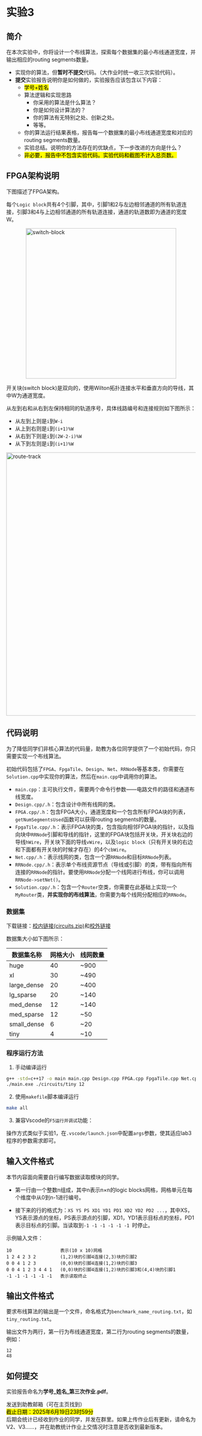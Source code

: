 # 实验3

## 简介

在本次实验中，你将设计一个布线算法，探索每个数据集的最小布线通道宽度，并输出相应的routing segments数量。

* 实现你的算法，但**暂时不提交**代码。（大作业时统一收三次实验代码）。
* **提交**实验报告说明你是如何做的，实验报告应该包含以下内容：
  * <mark>学号+姓名</mark>
  * 算法逻辑和实现思路
    * 你采用的算法是什么算法？
    * 你是如何设计算法的？
    * 你的算法有无特别之处、创新之处。
    * 等等。
  * 你的算法运行结果表格，报告每一个数据集的最小布线通道宽度和对应的routing segments数量。
  * 实验总结。说明你的方法存在的优缺点，下一步改进的方向是什么？
  * <mark>非必要，报告中不包含实验代码。实验代码和截图不计入总页数。</mark>

## FPGA架构说明

下图描述了FPGA架构。

每个`Logic block`共有4个引脚，其中，引脚1和2与左边相邻通道的所有轨道连接，引脚3和4与上边相邻通道的所有轨道连接，通道的轨道数即为通道的宽度W。

<img width=400 alt="switch-block" src="/VLSI-FPGA/lab3/img/arch.png" style="margin:auto; display:flex;">

开关块(switch block)是双向的，使用Wilton拓扑连接水平和垂直方向的导线，其中W为通道宽度。

从左到右和从右到左保持相同的轨道序号，具体线路编号和连接规则如下图所示：
* 从左到上则是`i`到`W-i`
* 从上到右则是`i`到`(i+1)%W`
* 从右到下则是`i`到`(2W-2-i)%W`
* 从下到左则是`i`到`(i+1)%W`

<img width=700 alt="route-track" src="/VLSI-FPGA/lab3/img/routing_tracks.png" style="margin:auto; display:flex;" />

## 代码说明

为了降低同学们非核心算法的代码量，助教为各位同学提供了一个初始代码，你只需要实现一个布线算法。

初始代码包括了`FPGA`、`FpgaTile`、`Design`、`Net`、`RRNode`等基本类，你需要在`Solution.cpp`中实现你的算法，然后在`main.cpp`中调用你的算法。

* `main.cpp`：主可执行文件，需要两个命令行参数——电路文件的路径和通道布线宽度。
* `Design.cpp/.h`：包含设计中所有线网的类。
* `FPGA.cpp/.h`：包含FPGA大小，通道宽度和一个包含所有FPGA块的列表，`getNumSegmentsUsed`函数可以获得routing segments的数量。
* `FpgaTile.cpp/.h`：表示FPGA块的类，包含指向相邻FPGA块的指针，以及指向块中`RRNode`引脚和导线的指针，这里的FPGA块包括开关块，开关块右边的导线`hWire`，开关块下面的导线`vWire`，以及`logic block`（只有开关块的右边和下面都有开关块的时候才存在）的4个`cbWire`。
* `Net.cpp/.h`：表示线网的类，包含一个源`RRNode`和目标`RRNode`列表。
* `RRNode.cpp/.h`：表示单个布线资源节点（导线或引脚）的类，带有指向所有连接的`RRNode`的指针。要使用`RRNode`分配一个线网进行布线，你可以调用`RRNode->setNet()`。
* `Solution.cpp/.h`：包含一个`Router`空类，你需要在此基础上实现一个`MyRouter`类，**并实现你的布线算法**，你需要为每个线网分配相应的`RRNode`。

### 数据集

下载链接：[校内链接(circuits.zip)](http://172.18.233.211:5244/d/VLSI%E8%AF%BE%E4%BB%B6/dataset/routing/circuits.zip?sign=_PReUHaMMGRJNm3A7aqg-KvFcuOpxh4_QY-SNmCw25A=:0)和[校外链接]()

数据集大小如下图所示：

| 数据集名称  | 网格大小 | 线网数量 |
| ----------- | -------- | -------- |
| huge        | 40       | ~900     |
| xl          | 30       | ~490     |
| large_dense | 20       | ~400     |
| lg_sparse   | 20       | ~140     |
| med_dense   | 12       | ~140     |
| med_sparse  | 12       | ~50      |
| small_dense | 6        | ~20      |
| tiny        | 4        | ~10      |

### 程序运行方法

1. 手动编译运行

```bash
g++ -std=c++17 -o main main.cpp Design.cpp FPGA.cpp FpgaTile.cpp Net.cpp RRNode.cpp Solution.cpp
./main.exe ./circuits/tiny 12
```

2. 使用`makefile`脚本编译运行

```bash
make all
```

3. 兼容Vscode的`F5运行并调试`功能：

操作方式类似于实验1，在`.vscode/launch.json`中配置`args`参数，使其适应lab3程序的参数需求即可。

## 输入文件格式

本节内容面向需要自行编写数据读取模块的同学。

* 第一行由一个整数n组成，其中n表示n×n的logic blocks网格，网格单元在每个维度中从0到n-1进行编号。

* 接下来的行的格式为：`XS YS PS XD1 YD1 PD1 XD2 YD2 PD2 ...`，其中XS，YS表示源点的坐标，PS表示源点的引脚，XD1，YD1表示目标点的坐标，PD1表示目标点的引脚。当读取到`-1 -1 -1 -1 -1 -1 `时停止。

示例输入文件：

```text
10                  表示(10 x 10)网格 
1 2 4 2 3 2         (1,2)块的引脚4连接(2,3)块的引脚2
0 0 4 1 2 3         (0,0)块的引脚4连接(1,2)块的引脚3
0 0 4 1 2 3 4 4 1   (0,0)块的引脚4连接(1,2)块的引脚3和(4,4)块的引脚1
-1 -1 -1 -1 -1 -1   表示读取终止
```

## 输出文件格式

要求布线算法的输出是一个文件，命名格式为`benchmark_name_routing.txt`，如`tiny_routing.txt`。

输出文件为两行，第一行为布线通道宽度，第二行为routing segments的数量，例如：

```text
12
48
```

## 如何提交

实验报告命名为**学号\_姓名\_第三次作业.pdf**。

发送到助教邮箱（可在主页找到）<br>
<mark>截止日期：2025年6月19日23时59分</mark><br>
后期会统计已经收到作业的同学，并发在群里。如果上传作业后有更新，请命名为V2、V3……，并在助教统计作业上交情况时注意是否收到最新版本。

